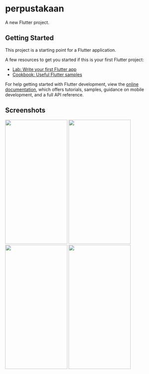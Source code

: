# perpustakaan

A new Flutter project.

## Getting Started

This project is a starting point for a Flutter application.

A few resources to get you started if this is your first Flutter project:

- [Lab: Write your first Flutter app](https://docs.flutter.dev/get-started/codelab)
- [Cookbook: Useful Flutter samples](https://docs.flutter.dev/cookbook)

For help getting started with Flutter development, view the
[online documentation](https://docs.flutter.dev/), which offers tutorials,
samples, guidance on mobile development, and a full API reference.

## Screenshots

<img src="https://github.com/putriiqlimaaa/aplikasi-perpustakaan-api-localhost/assets/154120863/600e0eab-2c47-46bf-959a-24ba41e2ad8a" width="200" height="400">

<img src="https://github.com/putriiqlimaaa/aplikasi-perpustakaan-api-localhost/assets/154120863/5853fa18-b595-4f5b-b449-cc117d5b0973" width="200" height="400">

<img src="https://github.com/putriiqlimaaa/aplikasi-perpustakaan-api-localhost/assets/154120863/74a8acbd-db04-4835-ab8e-997617836f27" width="200" height="400">

<img src="https://github.com/putriiqlimaaa/aplikasi-perpustakaan-api-localhost/assets/154120863/a37a90c2-0ddc-4cfe-b169-2e86ecc75d97" width="200" height="400">



